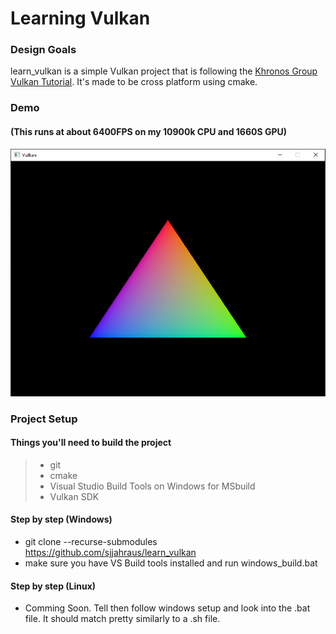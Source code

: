 # Learning Vulkan

### Design Goals
learn_vulkan is a simple Vulkan project that is following the [Khronos Group Vulkan Tutorial](https://vulkan-tutorial.com/). It's made to be cross platform using cmake.

### Demo
#### (This runs at about 6400FPS on my 10900k CPU and 1660S GPU)
![](hello_triangle.PNG)

### Project Setup
#### Things you'll need to build the project
> - git
> - cmake
> - Visual Studio Build Tools on Windows for MSbuild
> - Vulkan SDK

#### Step by step (Windows)
- git clone --recurse-submodules https://github.com/sjjahraus/learn_vulkan
- make sure you have VS Build tools installed and run windows_build.bat

#### Step by step (Linux)
- Comming Soon. Tell then follow windows setup and look into the .bat file. It should match pretty similarly to a .sh file.